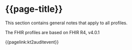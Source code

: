# {{page-title}}

This section contains general notes that apply to all profiles.

The FHIR profiles are based on FHIR R4, v4.0.1

{{pagelink:kt2auditevent}}
